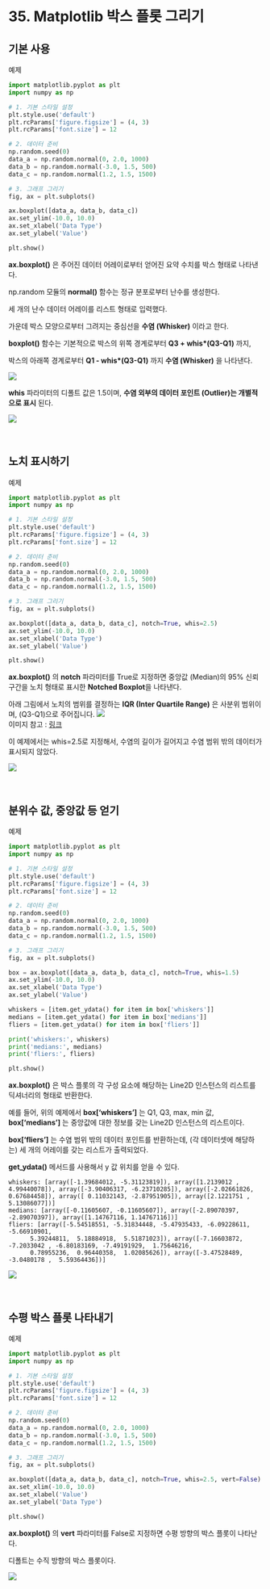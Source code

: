 # 35. Matplotlib 박스 플롯 그리기
## 기본 사용
예제  
```python
import matplotlib.pyplot as plt
import numpy as np

# 1. 기본 스타일 설정
plt.style.use('default')
plt.rcParams['figure.figsize'] = (4, 3)
plt.rcParams['font.size'] = 12

# 2. 데이터 준비
np.random.seed(0)
data_a = np.random.normal(0, 2.0, 1000)
data_b = np.random.normal(-3.0, 1.5, 500)
data_c = np.random.normal(1.2, 1.5, 1500)

# 3. 그래프 그리기
fig, ax = plt.subplots()

ax.boxplot([data_a, data_b, data_c])
ax.set_ylim(-10.0, 10.0)
ax.set_xlabel('Data Type')
ax.set_ylabel('Value')

plt.show()
```
**ax.boxplot()** 은 주어진 데이터 어레이로부터 얻어진 요약 수치를 박스 형태로 나타낸다.

np.random 모듈의 **normal()** 함수는 정규 분포로부터 난수를 생성한다.

세 개의 난수 데이터 어레이를 리스트 형태로 입력했다.

가운데 박스 모양으로부터 그려지는 중심선을 **수염 (Whisker)** 이라고 한다.

**boxplot()** 함수는 기본적으로 박스의 위쪽 경계로부터 **Q3 + whis\*(Q3-Q1)** 까지,

박스의 아래쪽 경계로부터 **Q1 - whis\*(Q3-Q1)** 까지 **수염 (Whisker)** 을 나타낸다.

![](Images/2023-05-07-15-00-32.png)

**whis** 파라미터의 디폴트 값은 1.5이며, **수염 외부의 데이터 포인트 (Outlier)는 개별적으로 표시** 된다.

![](Images/2023-05-07-15-00-58.png)

</br>

## 노치 표시하기
예제  
```python
import matplotlib.pyplot as plt
import numpy as np

# 1. 기본 스타일 설정
plt.style.use('default')
plt.rcParams['figure.figsize'] = (4, 3)
plt.rcParams['font.size'] = 12

# 2. 데이터 준비
np.random.seed(0)
data_a = np.random.normal(0, 2.0, 1000)
data_b = np.random.normal(-3.0, 1.5, 500)
data_c = np.random.normal(1.2, 1.5, 1500)

# 3. 그래프 그리기
fig, ax = plt.subplots()

ax.boxplot([data_a, data_b, data_c], notch=True, whis=2.5)
ax.set_ylim(-10.0, 10.0)
ax.set_xlabel('Data Type')
ax.set_ylabel('Value')

plt.show()
```
**ax.boxplot()** 의 **notch** 파라미터를 True로 지정하면 중앙값 (Median)의 95% 신뢰 구간을 노치 형태로 표시한 **Notched Boxplot**을 나타낸다.

아래 그림에서 노치의 범위를 결정하는 **IQR (Inter Quartile Range)** 은 사분위 범위이며, (Q3-Q1)으로 주어집니다.
![](Images/2023-05-07-15-02-10.png)  
이미지 참고 : [링크](https://sites.google.com/site/davidsstatistics/davids-statistics/notched-box-plots)  

이 예제에서는 whis=2.5로 지정해서, 수염의 길이가 길어지고 수염 범위 밖의 데이터가 표시되지 않았다.

![](Images/2023-05-07-15-03-22.png)

</br>

## 분위수 값, 중앙값 등 얻기
예제  
```python
import matplotlib.pyplot as plt
import numpy as np

# 1. 기본 스타일 설정
plt.style.use('default')
plt.rcParams['figure.figsize'] = (4, 3)
plt.rcParams['font.size'] = 12

# 2. 데이터 준비
np.random.seed(0)
data_a = np.random.normal(0, 2.0, 1000)
data_b = np.random.normal(-3.0, 1.5, 500)
data_c = np.random.normal(1.2, 1.5, 1500)

# 3. 그래프 그리기
fig, ax = plt.subplots()

box = ax.boxplot([data_a, data_b, data_c], notch=True, whis=1.5)
ax.set_ylim(-10.0, 10.0)
ax.set_xlabel('Data Type')
ax.set_ylabel('Value')

whiskers = [item.get_ydata() for item in box['whiskers']]
medians = [item.get_ydata() for item in box['medians']]
fliers = [item.get_ydata() for item in box['fliers']]

print('whiskers:', whiskers)
print('medians:', medians)
print('fliers:', fliers)

plt.show()
```
**ax.boxplot()** 은 박스 플롯의 각 구성 요소에 해당하는 Line2D 인스턴스의 리스트를 딕셔너리의 형태로 반환한다.

예를 들어, 위의 예제에서 **box[‘whiskers’]** 는 Q1, Q3, max, min 값, **box[‘medians’]** 는 중앙값에 대한 정보를 갖는 Line2D 인스턴스의 리스트이다.

**box[‘fliers’]** 는 수염 범위 밖의 데이터 포인트를 반환하는데, (각 데이터셋에 해당하는) 세 개의 어레이를 갖는 리스트가 출력되었다.

**get_ydata()** 메서드를 사용해서 y 값 위치를 얻을 수 있다.  

```pyothon
whiskers: [array([-1.39684012, -5.31123819]), array([1.2139012 , 4.99440078]), array([-3.90406317, -6.23710285]), array([-2.02661826,  0.67684458]), array([ 0.11032143, -2.87951905]), array([2.1221751 , 5.13086077])]
medians: [array([-0.11605607, -0.11605607]), array([-2.89070397, -2.89070397]), array([1.14767116, 1.14767116])]
fliers: [array([-5.54518551, -5.31834448, -5.47935433, -6.09228611, -5.66910901,
      5.39244811,  5.18884918,  5.51871023]), array([-7.16603872, -7.2033042 , -6.80183169, -7.49191929,  1.75646216,
      0.78955236,  0.96440358,  1.02085626]), array([-3.47528489, -3.0480178 ,  5.59364436])]
```
![](Images/2023-05-07-15-05-06.png)

</br>

## 수평 박스 플롯 나타내기
예제  
```python
import matplotlib.pyplot as plt
import numpy as np

# 1. 기본 스타일 설정
plt.style.use('default')
plt.rcParams['figure.figsize'] = (4, 3)
plt.rcParams['font.size'] = 12

# 2. 데이터 준비
np.random.seed(0)
data_a = np.random.normal(0, 2.0, 1000)
data_b = np.random.normal(-3.0, 1.5, 500)
data_c = np.random.normal(1.2, 1.5, 1500)

# 3. 그래프 그리기
fig, ax = plt.subplots()

ax.boxplot([data_a, data_b, data_c], notch=True, whis=2.5, vert=False)
ax.set_xlim(-10.0, 10.0)
ax.set_xlabel('Value')
ax.set_ylabel('Data Type')

plt.show()
```
**ax.boxplot()** 의 **vert** 파라미터를 False로 지정하면 수평 방향의 박스 플롯이 나타난다.

디폴트는 수직 방향의 박스 플롯이다.

![](Images/2023-05-07-15-06-14.png)